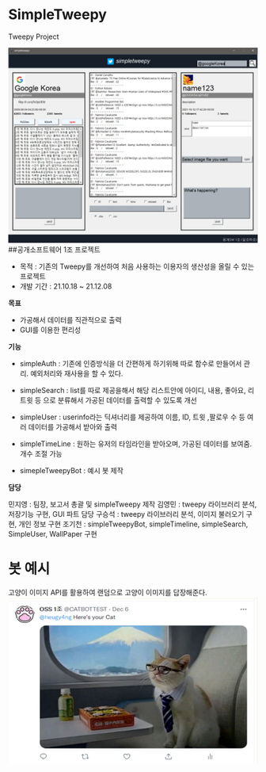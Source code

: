 # SimpleTweepy
Tweepy Project


![1.png](1.jpg)
##공개소프트웨어 1조 프로젝트

- 목적 : 기존의 Tweepy를 개선하여 처음 사용하는 이용자의 생산성을 올릴 수 있는 프로젝트
- 개발 기간 : 21.10.18 ~ 21.12.08

**목표**
- 가공해서 데이터를 직관적으로 출력
- GUI를 이용한 편리성




**기능**
- simpleAuth : 기존에 인증방식을 더 간편하게 하기위해 따로 함수로 만들어서 관리. 예외처리와 재사용을 할 수 있다.
- simpleSearch : list를 따로 제공을해서 해당 리스트안에 아이디, 내용, 좋아요, 리트윗 등 으로 분류해서
가공된 데이터를 출력할 수 있도록 개선

- simpleUser : userinfo라는 딕셔너리를 제공하여 이름, ID, 트윗 ,팔로우 수 등 여러 데이터를 가공해서 받아와 출력

- simpleTimeLine : 원하는 유저의 타임라인을 받아오며, 
가공된 데이터를 보여줌. 개수 조절 가능
- simepleTweepyBot : 예시 봇 제작 



**담당**

민지영 : 팀장, 보고서 총괄 및 simpleTweepy 제작
김영민 : tweepy 라이브러리 분석, 저장기능 구현, GUI 파트 담당
구승석 : tweepy 라이브러리 분석, 이미지 불러오기 구현, 개인 정보 구현 
조기천 : simpleTweepyBot, simpleTimeline, simpleSearch, SimpleUser, WallPaper 구현
 
 
# 봇 예시
고양이 이미지 API를 활용하여 랜덤으로 고양이 이미지를 답장해준다.
![2.png](2.jpg)